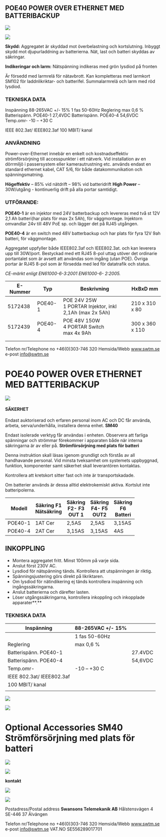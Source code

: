 ## **POE40 POWER OVER ETHERNET MED BATTERIBACKUP**

![](images/_page_0_Picture_1.jpeg)

![](images/_page_0_Picture_2.jpeg)

**Skydd:** Aggregatet är skyddad mot överbelastning och kortslutning. Inbyggt skydd mot djupurladdning av batterierna. Nät, last och batteri skyddas av säkringar.

**Indikeringar och larm:** Nätspänning indikeras med grön lysdiod på fronten

Är försedd med larmrelä för nätavbrott. Kan kompletteras med larmkort SM102 för laddnlikriktar- och batterifel. Summalarmrelä och larm med röd lysdiod.

### **TEKNISKA DATA**

Inspänning 88-265VAC +/- 15% 1 fas 50-60Hz Reglering max 0,6 % Batterispänn. POE40-1 27,4VDC Batterispänn. POE40-4 54,6VDC Temp.omr- -10 – +30 C

IEEE 802.3at/ IEEE802.3af 100 MBIT/ kanal

### **ANVÄNDNING**

Power-over-Ethernet innebär en enkelt och kostnadseffektiv strömförsörjning till accesspunkter i ett nätverk. Vid installation av en dörrmiljö i passersystem eller kamerautrustning etc. används endast en standard ethernet kabel, CAT 5/6, för både datakommunikation och spänningsmatning.

**Högeffektiv** – 85% vid nätdrift – 98% vid batteridrift **High Power** – 30W/utgång - kontinuerlig drift på alla portar samtidigt.

### **UTFÖRANDE:**

**POE40-1** är en injektor med 24V batterbackup och levereras med två st 12V 2,1 Ah batteri(har plats för max 2x 5Ah), för väggmontage. Injektorn omvandlar 24v till 48V PoE sp. och lägger det på RJ45 utgången.

**POE40-4** är en switch med 48V batterbackup och har plats för fyra 12V 9ah batteri, för väggmontage.

Aggregatet uppfyller både IEEE802.3af och IEEE802.3at. och kan leverera upp till 30W/port. Bestyckad med ett RJ45 8-pol uttag utöver det ordinarie portantalet som är avsett att användas som ingång (utan POE). Övriga portar är RJ45 8-pol som är försedda med led för datatrafik och status.

*CE-märkt enligt EN61000-6-3:2001 EN61000-6- 2:2005.*

| E-Nummer | Typ     | Beskrivning                                               | HxBxD mm        |
|----------|---------|-----------------------------------------------------------|-----------------|
| 5172438  | POE40-1 | POE 24V 25W<br>1 PORTAR Injektor, inkl 2,1Ah (max 2x 5Ah) | 210 x 310 x 80  |
| 5172439  | POE40-4 | POE 48V 150W<br>4 PORTAR Switch<br>max 4x 9Ah             | 300 x 360 x 110 |
|          |         |                                                           |                 |
|          |         |                                                           |                 |

Telefon nr/Telephone no +46(0)303-746 320 Hemsida/Webb www.swtm.se e-post info@swtm.se

# **POE40 POWER OVER ETHERNET MED BATTERIBACKUP**

![](images/_page_1_Picture_1.jpeg)

#### **SÄKERHET**

Endast auktoriserad och erfaren personal inom AC och DC får använda, arbeta, serva/underhålla, installera denna enhet.  **SM40** 

Endast isolerade verktyg får användas i enheten. Observera att farliga spänningar och strömmar förekommer i apparaten både när interna säkringarna är av eller på.  **Strömförsörjning med plats för batteri**

Denna instruktion skall läsas igenom grundligt och förstås av all handhavande personal. Vid minsta tveksamhet om systemets uppbyggnad, funktion, komponenter samt säkerhet skall leverantören kontaktas.

Kontrollera att kretskort sitter fast och inte är transportskadade.

Om batterier används är dessa alltid elektrokemiskt aktiva. Kortslut inte batteripolerna.

| Modell  | Säkring F1<br>Nätsäkring | Säkring<br>F2- F3<br>OUT 1 | Säkring<br>F4- F5<br>OUT2 | Säkring<br>F6<br>Batteri |
|---------|--------------------------|----------------------------|---------------------------|--------------------------|
| POE40-1 | 1AT Cer                  | 2,5AS                      | 2,5AS                     | 3,15AS                   |
| POE40-4 | 2AT Cer                  | 3,15AS                     | 3,15AS                    | 4AS                      |

## **INKOPPLING**

- Montera aggregatet fritt. Minst 100mm på varje sida.
- Anslut först 230V AC.
- Lysdiod för nätspänning tänds. Kontrollera att utspänningen är riktig.
- Spänningsjustering görs direkt på likriktaren.
- Om lysdiod för nätindikering ej tänds kontrollera inspänning och ingångssäkringarna.
- Anslut batterierna och därefter lasten.
- Löser utgångssäkringarna, kontrollera inkoppling och inkopplade apparater**.**

### **TEKNISKA DATA**

| Inspänning                | 88-265VAC +/- 15% |         |
|---------------------------|-------------------|---------|
|                           | 1 fas 50-60Hz     |         |
| Reglering                 | max 0,6 %         |         |
| Batterispänn. POE40-1     |                   | 27.4VDC |
| Batterispänn. POE40-4     |                   | 54,6VDC |
| Temp.omr-                 | -10 – +30 C       |         |
| IEEE 802.3at/ IEEE802.3af |                   |         |
| 100 MBIT/ kanal           |                   |         |
|                           |                   |         |

![](images/_page_1_Figure_19.jpeg)

![](images/_page_2_Picture_1.jpeg)

# **Optional Accessories SM40 Strömförsörjning med plats för batteri**

![](images/_page_2_Picture_3.jpeg)

![](images/_page_2_Picture_4.jpeg)

**kontakt**

![](images/_page_2_Picture_6.jpeg)

![](images/_page_2_Picture_7.jpeg)

Postadress/Postal address **Swansons Telemekanik AB** Hålstensvägen 4 SE-446 37 Älvängen

Telefon nr/Telephone no +46(0)303-746 320 Hemsida/Webb www.swtm.se e-post info@swtm.se VAT.NO SE556289017701